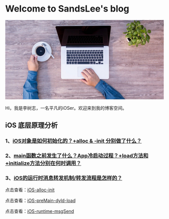 # Welcome to SandsLee's blog

![computer](https://raw.githubusercontent.com/lishuzhi1121/oss/master/uPic/20200526-170242-computer-2.jpg)

Hi，我是李树志，一名平凡的iOSer。欢迎来到我的博客空间。

## iOS 底层原理分析

### 1、[iOS对象是如何初始化的？+alloc & -init 分别做了什么？](iOS/iOS-alloc-init/)

### 2、[main函数之前发生了什么？App冷启动过程？+load方法和+initialize方法分别在何时调用？](iOS/iOS-preMain-dyld-load/)

### 3、[iOS的运行时消息转发机制/转发流程是怎样的？](iOS/iOS-runtime-msgSend/)

点击查看：[iOS-alloc-init](iOS/iOS-alloc-init/)

点击查看：[iOS-preMain-dyld-load](iOS/iOS-preMain-dyld-load/)

点击查看：[iOS-runtime-msgSend](iOS/iOS-runtime-msgSend)

